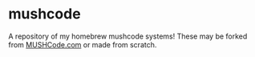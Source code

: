 # mushcode
A repository of my homebrew mushcode systems! These may be forked from [MUSHCode.com](https://mushcode.com) or made from scratch.
